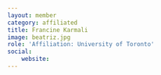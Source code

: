 ```yaml
---
layout: member
category: affiliated
title: Francine Karmali
image: beatriz.jpg
role: 'Affiliation: University of Toronto'
social:
    website:
---
```

